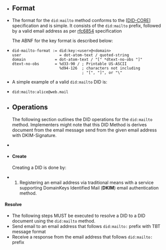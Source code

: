 - ## Format
- The format for the `did:mailto` method conforms to the [[DID-CORE](https://w3c-ccg.github.io/did-method-key/#bib-did-core)]
  specification and is simple. It consists of the  `did:mailto`  prefix,
  followed by a valid email address as per [rfc6854](https://datatracker.ietf.org/doc/html/rfc6854) specification
  
  The ABNF for the key format is described below:
- ```
  did-mailto-format := did:key:<user>@<domain>
  user   		       = dot-atom-text / quoted-string
  domain             = dot-atom-text / "[" *dtext-no-obs "]"
  dtext-no-obs       = %d33-90 / ; Printable US-ASCII
                       %d94-126  ; characters not including
                                 ; "[", "]", or "\"
  ```
- A simple example of a valid `did:mailto` DID is:
- ```
  did:mailto:alice@web.mail
  ```
- ## Operations
  
  The following section outlines the DID operations for the `did:mailto`
  method. Implementers might note that this DID Method is derives document from the email message send from the given email address with DKIM-Signature.
-
- #### Create
            
  Creating a DID is done by:
- 1. Registering an email address via traditional means with a service supporting DomainKeys Identified Mail (**DKIM**) email authentication method.
####                 Resolve
- The following steps MUST be executed to resolve a DID to a DID document using the `did:mailto` method.
- Send email to an email address that follows `did:mailto:` prefix with TBT message format
- Receive a response from the email address that follows `did:mailto:` prefix